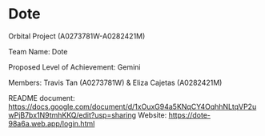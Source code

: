 # Dote
Orbital Project (A0273781W-A0282421M)

Team Name: Dote

Proposed Level of Achievement: Gemini

Members: Travis Tan (A0273781W) & Eliza Cajetas (A0282421M)

README document: https://docs.google.com/document/d/1xOuxG94a5KNqCY4OqhhNLtqVP2uwPjB7bx1N9tmhKKQ/edit?usp=sharing
Website: https://dote-98a6a.web.app/login.html
